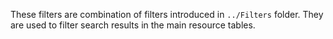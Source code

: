 These filters are combination of filters introduced in `../Filters` folder.
They are used to filter search results in the main resource tables.